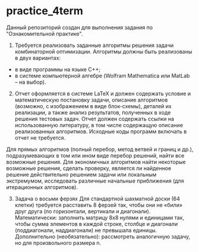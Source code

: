 # practice_4term
Данный репозиторий создан для выполнения задания по "Ознакомительной практике".
1. Требуется реализовать заданные алгоритмы решения задачи комбинаторной оптимизации.
Алгоритмы должны быть реализованы в двух вариантах:
- в виде программы на языке C++;
- в системе компьютерной алгебре (Wolfram Mathematica или MatLab – на выбор).
2. Отчет оформляется в системе LaTeX и должен содержать условие и математическую
постановку задачи, описание алгоритмов (возможно, с изображением в виде блок-схемы),
деталей их реализации, а также анализ результатов, полученных в ходе решения тестовых
задач. Отчет должен содержать ссылки на использованную литературу, в том числе
содержащую описание реализованных алгоритмов. Исходные коды программ включать в
отчет не требуется.


Для прямых алгоритмов (полный перебор, метод ветвей и границ и др.), подразумевающих
в том или ином виде перебор решений, найти все возможные решения. Для экономичных
алгоритмов найти некоторые возможные решения, сделать проверку, является ли найденное
решение действительно решением задачи или локальным экстремумом, исследовать различные
начальные приближения (для итерационных алгоритмов).


3. Задача о восьми ферзях
Для стандартной шахматной доски (64 клетки) требуется расставить 8 ферзей так, чтобы они не
«били» друг друга (по горизонтали, вертикали и диагонали). Математически: заполнить матрицу
8х8 нулями и единицами так, чтобы сумма элементов в каждой строке, столбце и диагонали
(поддиагонали, наддиагонали) не превышала единицы. Дополнительно (необязательно):
рассмотреть аналогичную задачу, но для произвольного размера n.
